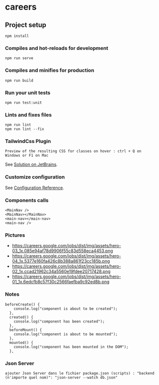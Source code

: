 # careers

## Project setup
```
npm install
```

### Compiles and hot-reloads for development
```
npm run serve
```

### Compiles and minifies for production
```
npm run build
```

### Run your unit tests
```
npm run test:unit
```

### Lints and fixes files
```
npm run lint
npm run lint --fix 
```

### TailwindCss Plugin
```
Preview of the resulting CSS for classes on hover : ctrl + Q on Windows or F1 on Mac
```
See [Solution on JetBrains](https://youtrack.jetbrains.com/issue/WEB-52736).

### Customize configuration
See [Configuration Reference](https://cli.vuejs.org/config/).

### Components calls
```
<MainNav />
<MainNav></MainNav>
<main-nav></main-nav>
<main-nav />
```

### Pictures
- https://careers.google.com/jobs/dist/img/assets/hero-03_1x.085e94af78d9906f55c83d558eca4453.png
- https://careers.google.com/jobs/dist/img/assets/hero-04_1x.5377e160fa426c8b388a861f23cc185b.png
- https://careers.google.com/jobs/dist/img/assets/hero-02_1x.ccad21962c34a5560e19fdee20717428.png
- https://careers.google.com/jobs/dist/img/assets/hero-01_1x.6edcfb8c57f30c2566faefba9c92ed8b.png

### Notes
```
beforeCreate() {
    console.log("component is about to be created");
  },
  created() {
    console.log("component has been created");
  },
  beforeMount() {
    console.log("component is about to be mounted");
  },
  mounted() {
    console.log("component has been mounted in the DOM");
  },
```

### Json Server
```
ajouter Json Server dans le fichier package.json (scripts) : "backend (n'importe quel nom)": "json-server --watch db.json"
```

